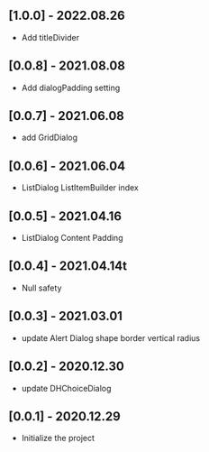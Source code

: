 ## [1.0.0] - 2022.08.26

- Add titleDivider

## [0.0.8] - 2021.08.08

- Add dialogPadding setting

## [0.0.7] - 2021.06.08

- add GridDialog

## [0.0.6] - 2021.06.04

- ListDialog ListItemBuilder index

## [0.0.5] - 2021.04.16

- ListDialog Content Padding

## [0.0.4] - 2021.04.14t

- Null safety

## [0.0.3] - 2021.03.01 

- update Alert Dialog shape border vertical radius 


## [0.0.2] - 2020.12.30 

- update DHChoiceDialog 


## [0.0.1] - 2020.12.29 

- Initialize the project
